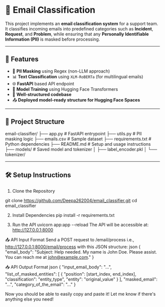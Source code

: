 # 📧 Email Classification

This project implements an **email classification system** for a support team. It classifies incoming emails into predefined categories such as **Incident**, **Request**, and **Problem**, while ensuring that any **Personally Identifiable Information (PII)** is masked before processing.

---

## 🚀 Features

- 🔐 **PII Masking** using Regex (non-LLM approach)
- 📊 **Text Classification** using `XLM-RoBERTa` (for multilingual emails)
- 🌐 **FastAPI** based API endpoint
- 🧠 **Model Training** using Hugging Face Transformers
- 📁 **Well-structured codebase**
- 📤 **Deployed model-ready structure for Hugging Face Spaces**

---

## 📂 Project Structure

email-classifier/ ├── app.py # FastAPI entrypoint ├── utils.py # PII masking logic ├── emails.csv # Sample dataset ├── requirements.txt # Python dependencies ├── README.md # Setup and usage instructions ├── models/ # Saved model and tokenizer │ ├── label_encoder.pkl │ └── tokenizer/

---

## 🛠️ Setup Instructions

### 
1. Clone the Repository
  
  git clone https://github.com/Deepa262004/email_classifier.git
  cd email_classifier

2. Install Dependencies
  pip install -r requirements.txt

4. Run the API
  uvicorn app:app --reload
  The API will be accessible at:
  http://127.0.0.1:8000


📤 API Input Format
    Send a POST request to /email/process i.e., http://127.0.0.1:8000/email/process with this JSON structure:
    json
    {
      "email_body": "Subject: Help needed. My name is John Doe. Please assist. You can reach me at john@example.com."
    }

📥 API Output Format
    json
    {
      "input_email_body": "...",
      "list_of_masked_entities": [
        {
          "position": [start_index, end_index],
          "classification": "entity_type",
          "entity": "original_value"
        }
      ],
      "masked_email": "...",
      "category_of_the_email": "..."
    }

Now you should be able to easily copy and paste it! Let me know if there's anything else you need!







